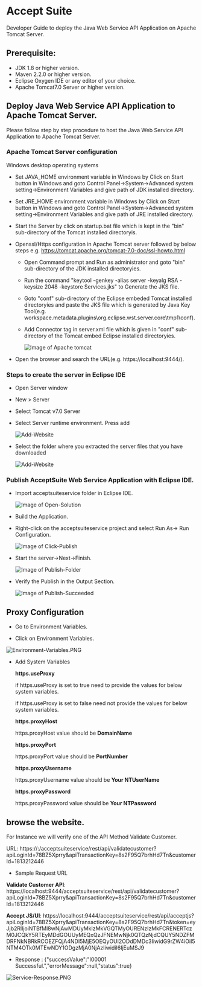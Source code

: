 # Accept Suite 

Developer Guide to deploy the Java Web Service API Application on Apache Tomcat Server.

## Prerequisite:
*	JDK 1.8 or higher version.
*   Maven 2.2.0 or higher version.
*	Eclipse Oxygen IDE or any editor of your choice.
*	Apache Tomcat7.0 Server or higher version.


## Deploy Java Web Service API Application to Apache Tomcat Server.

Please follow step by step procedure to host the Java Web Service API Application to Apache Tomcat Server.

### Apache Tomcat Server configuration

Windows desktop operating systems

* Set JAVA_HOME environment variable in Windows by Click on Start button in Windows and goto Control Panel->System->Advanced system setting->Environment Variables and give path of JDK installed directory.

* Set JRE_HOME environment variable in Windows by Click on Start button in Windows and goto Control Panel->System->Advanced system setting->Environment Variables and give path of JRE installed directory.

* Start the Server by click on startup.bat file which is kept in the "bin" sub-directory of the Tomcat installed directoryis.

* Openssl/Https configuration in Apache Tomcat server followed by below steps e.g. https://tomcat.apache.org/tomcat-7.0-doc/ssl-howto.html

  * Open Command prompt and Run as administrator  and goto "bin" sub-directory of the JDK installed directoryies.
  
  * Run the command "keytool -genkey -alias server -keyalg RSA -keysize 2048 -keystore Services.jks" to Generate the JKS file.
   
  * Goto "conf" sub-directory of the Eclipse embeded Tomcat installed directoryies and paste the JKS file which is generated by Java Key Tool(e.g. workspace\.metadata\.plugins\org.eclipse.wst.server.core\tmp1\conf).
  
  * Add Connector tag in server.xml file which is given in "conf" sub-directory of the Tomcat embed Eclipse installed directoryies.
  
	![Image of Apache tomcat](docs/images/Apache-tomcat-openssl.PNG)

* Open the browser and search the URL(e.g. https://localhost:9444/).

### Steps to create the server in Eclipse IDE

*	Open Server window
*	New > Server
*	Select Tomcat v7.0 Server
*	Select Server runtime environment. Press add

	![Add-Website](docs/images/Add-Website-Apache.png)
	
*	Select the folder where you extracted the server files that you have downloaded

	![Add-Website](docs/images/Add-Website-Server.png)
	
### Publish AcceptSuite Web Service Application with Eclipse IDE.

* Import acceptsuiteservice folder in Eclipse IDE.

	![Image of Open-Solution](docs/images/eclipse-import.PNG)

* Build the Application.

* Right-click on the acceptsuiteservice project and select Run As-> Run Configuration.
		
    ![Image of Click-Publish](docs/images/eclipse-build.PNG)		
			
* Start the server->Next->Finish.
	
	![Image of Publish-Folder](docs/images/eclipse-apache-run.PNG)
		
* Verify the Publish in the Output Section.
	
	![Image of Publish-Succeeded](docs/images/eclipse-apache-output.PNG)

## Proxy Configuration

* Go to Environment Variables.

* Click on Environment Variables.

![Environment-Variables.PNG](docs/images/Environment-Variables.PNG)

* Add System Variables

	**https.useProxy**
	
	 if https.useProxy is set to true need to provide the values for below system variables.
	
	 if https.useProxy is set to false need not provide the values for below system variables.
	
	**https.proxyHost**
	
	 https.proxyHost value should be **DomainName**
	
	**https.proxyPort**
	
	 https.proxyPort value should be **PortNumber**
	
	**https.proxyUsername**
	
	https.proxyUsername value should be **Your NTUserName**
	
	**https.proxyPassword**
	
	https.proxyPassword value should be **Your NTPassword**
	
## browse the website. 

For Instance we will verify one of the API Method Validate Customer.

URL: https://<IPAddress>:<PortNumber>/acceptsuiteservice/rest/api/validatecustomer?apiLoginId=78BZ5Xprry&apiTransactionKey=8s2F95Q7brhHd7Tn&customerId=1813212446

* Sample Request URL

**Validate Customer API**: https://localhost:9444/acceptsuiteservice/rest/api/validatecustomer?apiLoginId=78BZ5Xprry&apiTransactionKey=8s2F95Q7brhHd7Tn&customerId=1813212446

**Accept JS/UI**: https://localhost:9444/acceptsuiteservice/rest/api/acceptjs?apiLoginId=78BZ5Xprry&apiTransactionKey=8s2F95Q7brhHd7Tn&token=eyJjb2RlIjoiNTBfMl8wNjAwMDUyMkIzMkVGQTMyOURENzIzMkFCRENERTczM0JCQkY5RTEyMDdGOUUyMEQxQzJFNEMwNjk0QTQzNjdCQUY5NDZFMDRFNkNBRkRCOEZFQjA4NDI5MjE5OEQyOUI2ODdDMDc3IiwidG9rZW4iOiI5NTM4OTk0MTEwNDY1ODgzMjA0NjAzIiwidiI6IjEuMSJ9

* Response : 
{"successValue":"I00001 Successful.","errorMessage":null,"status":true}

![Service-Response.PNG](docs/images/Service-Response.PNG)